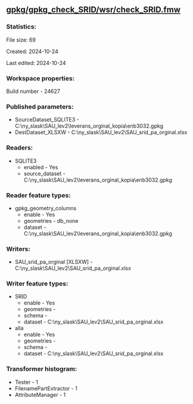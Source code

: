 ﻿## [gpkg/gpkg_check_SRID/wsr/check_SRID.fmw](https://github.com/kicki58/kix_working_dir/blob/master/gpkg/gpkg_check_SRID/wsr/check_SRID.fmw)

### Statistics:
File size: 69

Created: 2024-10-24

Last edited: 2024-10-24


### Workspace properties:
Build number    - 24627

### Published parameters:
*  SourceDataset_SQLITE3    -   C:\ny_slask\SAU_lev2\leverans_orginal_kopia\enb3032.gpkg
*  DestDataset_XLSXW    -   C:\ny_slask\SAU_lev2\SAU_srid_pa_orginal.xlsx

### Readers:
*  SQLITE3
    * enabled    -  Yes
    * source_dataset    -   C:\ny_slask\SAU_lev2\leverans_orginal_kopia\enb3032.gpkg

### Reader feature types:
*  gpkg_geometry_columns
    * enable - Yes
    * geometries - db_none
    * dataset - C:\ny_slask\SAU_lev2\leverans_orginal_kopia\enb3032.gpkg


### Writers:
*  SAU_srid_pa_orginal [XLSXW]    -   C:\ny_slask\SAU_lev2\SAU_srid_pa_orginal.xlsx

### Writer feature types:
*  SRID
    * enable - Yes
    * geometries - 
    * schema - 
    * dataset - C:\ny_slask\SAU_lev2\SAU_srid_pa_orginal.xlsx
*  alla
    * enable - Yes
    * geometries - 
    * schema - 
    * dataset - C:\ny_slask\SAU_lev2\SAU_srid_pa_orginal.xlsx

### Transformer histogram:
*  Tester    -   1
*  FilenamePartExtractor    -   1
*  AttributeManager    -   1

